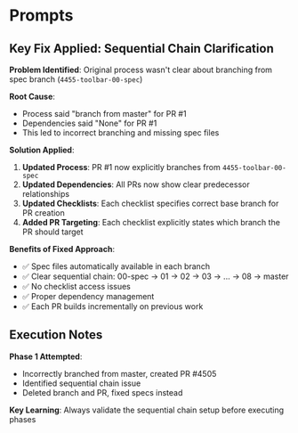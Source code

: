 <!-- markdownlint-disable MD013 -->
# Prompts

## Key Fix Applied: Sequential Chain Clarification

**Problem Identified**: Original process wasn't clear about branching from spec branch (`4455-toolbar-00-spec`)

**Root Cause**:

- Process said "branch from master" for PR #1
- Dependencies said "None" for PR #1
- This led to incorrect branching and missing spec files

**Solution Applied**:

1. **Updated Process**: PR #1 now explicitly branches from `4455-toolbar-00-spec`
2. **Updated Dependencies**: All PRs now show clear predecessor relationships
3. **Updated Checklists**: Each checklist specifies correct base branch for PR creation
4. **Added PR Targeting**: Each checklist explicitly states which branch the PR should target

**Benefits of Fixed Approach**:

- ✅ Spec files automatically available in each branch
- ✅ Clear sequential chain: 00-spec → 01 → 02 → 03 → ... → 08 → master
- ✅ No checklist access issues
- ✅ Proper dependency management
- ✅ Each PR builds incrementally on previous work

## Execution Notes

**Phase 1 Attempted**:

- Incorrectly branched from master, created PR #4505
- Identified sequential chain issue
- Deleted branch and PR, fixed specs instead

**Key Learning**: Always validate the sequential chain setup before executing phases

